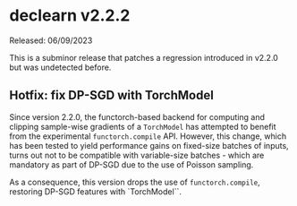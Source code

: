 # declearn v2.2.2

Released: 06/09/2023

This is a subminor release that patches a regression introduced in v2.2.0 but
was undetected before.

## Hotfix: fix DP-SGD with TorchModel

Since version 2.2.0, the functorch-based backend for computing and clipping
sample-wise gradients of a `TorchModel` has attempted to benefit from the
experimental `functorch.compile` API. However, this change, which has been
tested to yield performance gains on fixed-size batches of inputs, turns out
not to be compatible with variable-size batches - which are mandatory as part
of DP-SGD due to the use of Poisson sampling.

As a consequence, this version drops the use of `functorch.compile`, restoring
DP-SGD features with `TorchModel``.
